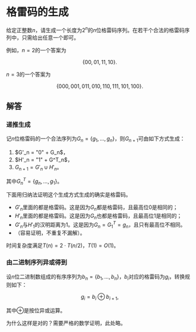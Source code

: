 # 格雷码的生成

给定正整数$n$，请生成一个长度为$2^n$的$n$位格雷码序列。在若干个合法的格雷码序列中，只需给出任意一个即可。

例如，$n=2$的一个答案为

$$
\{00, 01, 11, 10\}.
$$

$n =3$的一个答案为

$$
\{000, 001, 011, 010, 110, 111,101, 100\}.
$$

## 解答

### 递推生成

记$n$位格雷码的一个合法序列为$G_n = \{g_1, \dots, g_n\}$，则$G_{n+1}$可由如下方式生成：

1. $G'_n = "0" + G_n$，
2. $H'_n = "1" + G^T_n$，
3. $G_{n+1} = G'_n \cup H'_n$。

其中$G^T_n = \{g_n, \dots, g_1\}$。

下面用归纳法证明这个生成方式生成的确实是格雷码。

* $G'_n$里面的都是格雷码。这是因为$G_n$都是格雷码，且最高位$0$是相同的；
* $H'_n$里面的都是格雷码。这是因为$G_n$也都是格雷码，且最高位$1$是相同的；
* $G'_n$与$H'_1$的汉明距离为$1$。这是因为$G_n = G_1^T = g_n$，且只有最高位不相同。
* （容易证明，不重复不漏解）。

时间复杂度满足$T(n) = 2 \cdot T(n / 2)$，$T(1) = O(1)$。

### 由二进制序列异或得到

设$n$位二进制数组成的有序序列为$b_n = \{b_1, \dots, b_n\}$，$b_i$对应的格雷码为$g_i$，转换规则如下：

$$
g_i = b_{i} \oplus  b_{i+1} ,
$$

其中$\oplus$是按位异或运算。

为什么这样是对的？需要严格的数学证明，此处略。

